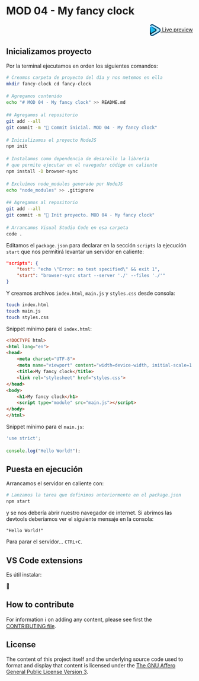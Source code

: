 # MOD 04 - My fancy clock

<div align="right">
<a href="https://davorpa.github.io/hab-m04/fancy-clock" title="Ver en vivo">
    <img src="../assets/play.png" height="32" alt="Play" style="vertical-align: middle">
    Live preview
</a>
</div>


## Inicializamos proyecto

Por la terminal ejecutamos en orden los siguientes comandos:

```bash
# Creamos carpeta de proyecto del día y nos metemos en ella
mkdir fancy-clock cd fancy-clock

# Agregamos contenido
echo "# MOD 04 - My fancy clock" >> README.md

## Agregamos al repositorio
git add --all
git commit -m "🎉 Commit inicial. MOD 04 - My fancy clock"

# Inicializamos el proyecto NodeJS
npm init

# Instalamos como dependencia de desarollo la librería
# que permite ejecutar en el navegador código en caliente
npm install -D browser-sync

# Excluímos node_modules generado por NodeJS
echo "node_modules" >> .gitignore

## Agregamos al repositorio
git add --all
git commit -m "📝 Init proyecto. MOD 04 - My fancy clock"

# Arrancamos Visual Studio Code en esa carpeta
code .
```

Editamos el `package.json` para declarar en la sección `scripts` la ejecución `start` que nos permitirá levantar un servidor en caliente:

```json
"scripts": {
    "test": "echo \"Error: no test specified\" && exit 1",
    "start": "browser-sync start --server './' --files './'"
}
```

Y creamos archivos `index.html`, `main.js` y `styles.css` desde consola:

```bash
touch index.html
touch main.js
touch styles.css
```

Snippet mínimo para el `index.html`:

```html
<!DOCTYPE html>
<html lang="en">
<head>
    <meta charset="UTF-8">
    <meta name="viewport" content="width=device-width, initial-scale=1.0">
    <title>My fancy clock</title>
    <link rel="stylesheet" href="styles.css">
</head>
<body>
    <h1>My fancy clock</h1>
    <script type="module" src="main.js"></script>
</body>
</html>
```

Snippet mínimo para el `main.js`:

```javascript
'use strict';

console.log("Hello World!");
```

## Puesta en ejecución

Arrancamos el servidor en caliente con:

```bash
# Lanzamos la tarea que definimos anteriormente en el package.json
npm start
```

y se nos debería abrir nuestro navegador de internet. Si abrimos las devtools deberíamos ver el siguiente mensaje en la consola:

```
"Hello World!"
```

Para parar el servidor... `CTRL+C`.


## VS Code extensions

Es útil instalar:

🚧


## How to contribute

For information ℹ️ on adding any content, please see first the [CONTRIBUTING file](../CONTRIBUTING.md).


## License

The content of this project itself and the underlying source code used to format and display that content is licensed under the [The GNU Affero General Public License Version 3](../LICENSE).
